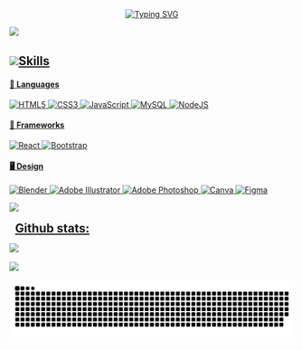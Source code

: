 
 <div align="center">
   <a href="https://git.io/typing-svg"> <img src="https://readme-typing-svg.demolab.com?font=Fira+Code&size=26&pause=1000&width=435&lines=Hi!+I+Am+Cristopher+Olivera" alt="Typing SVG"/>
 </div>
    
 <img src="https://user-images.githubusercontent.com/73097560/115834477-dbab4500-a447-11eb-908a-139a6edaec5c.gif"><br>

 <div> 
  <h2>
   <img src="https://media2.giphy.com/media/QssGEmpkyEOhBCb7e1/giphy.gif?cid=ecf05e47a0n3gi1bfqntqmob8g9aid1oyj2wr3ds3mg700bl&rid=giphy.gif" width ="25"><b>Skills</b>
  </h2>


#### 🔧 Languages
  ![HTML5](https://img.shields.io/badge/html5-%23E34F26.svg?style=for-the-badge&logo=html5&logoColor=white)
  ![CSS3](https://img.shields.io/badge/css3-%231572B6.svg?style=for-the-badge&logo=css3&logoColor=white)
  ![JavaScript](https://img.shields.io/badge/JavaScript-%23323330.svg?style=for-the-badge&logo=javascript&logoColor=F7DF1E)
  ![MySQL](https://img.shields.io/badge/mysql-4479A1.svg?style=for-the-badge&logo=mysql&logoColor=whit)
  ![NodeJS](https://img.shields.io/badge/node.js-6DA55F?style=for-the-badge&logo=node.js&logoColor=white)
  
#### 🔧 Frameworks
  ![React](https://img.shields.io/badge/react-%2320232a.svg?style=for-the-badge&logo=react&logoColor=%2361DAFB)
  ![Bootstrap](https://img.shields.io/badge/bootstrap-%238511FA.svg?style=for-the-badge&logo=bootstrap&logoColor=white)
  
  
#### 🖥️ Design
  ![Blender](https://img.shields.io/badge/blender-%23F5792A.svg?style=for-the-badge&logo=blender&logoColor=white)
  ![Adobe Illustrator](https://img.shields.io/badge/adobe%20illustrator-%23FF9A00.svg?style=for-the-badge&logo=adobe%20illustrator&logoColor=white)
  ![Adobe Photoshop](https://img.shields.io/badge/adobe%20photoshop-%2331A8FF.svg?style=for-the-badge&logo=adobe%20photoshop&logoColor=white)
  ![Canva](https://img.shields.io/badge/Canva-%2300C4CC.svg?style=for-the-badge&logo=Canva&logoColor=white)
  ![Figma](https://img.shields.io/badge/figma-%23F24E1E.svg?style=for-the-badge&logo=figma&logoColor=white)
 </div>
 
 

<img src="https://user-images.githubusercontent.com/73097560/115834477-dbab4500-a447-11eb-908a-139a6edaec5c.gif"><br>

<div>
 <h2 style="margin: 5px 10px;">Github stats: </h2>

[![](https://github-readme-stats.vercel.app/api?username=crisolapo&show_icons=true&theme=tokyonight&hide_border=true&locale=en)](https://github.com/crisolapo)

[![](https://github-readme-streak-stats.herokuapp.com/?user=crisolapo&theme=material-palenight)](https://github.com/crisolapo)


</div>

<p align="center">
  <img  src="https://raw.githubusercontent.com/Elanza-48/Elanza-48/main/resources/img/github-contribution-grid-snake.svg"
    alt="example" />
</p>
